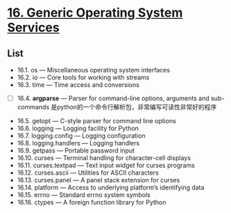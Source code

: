 # [16. Generic Operating System Services](https://docs.python.org/3/library/allos.html)


## List 

* 16.1. os — Miscellaneous operating system interfaces
* 16.2. io — Core tools for working with streams
* 16.3. time — Time access and conversions
* [ ] 16.4. **argparse** — Parser for command-line options, arguments and sub-commands 是python的一个命令行解析包，非常编写可读性非常好的程序
* 16.5. getopt — C-style parser for command line options
* 16.6. logging — Logging facility for Python
* 16.7. logging.config — Logging configuration
* 16.8. logging.handlers — Logging handlers
* 16.9. getpass — Portable password input
* 16.10. curses — Terminal handling for character-cell displays
* 16.11. curses.textpad — Text input widget for curses programs
* 16.12. curses.ascii — Utilities for ASCII characters
* 16.13. curses.panel — A panel stack extension for curses
* 16.14. platform — Access to underlying platform’s identifying data
* 16.15. errno — Standard errno system symbols
* 16.16. ctypes — A foreign function library for Python